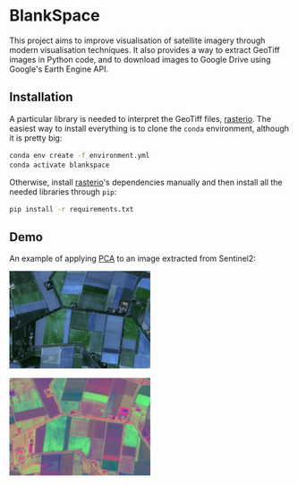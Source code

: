 # BlankSpace

This project aims to improve visualisation of satellite imagery through modern visualisation techniques. It also provides a way to extract GeoTiff images in Python code, and to download images to Google Drive using Google's Earth Engine API.

## Installation

A particular library is needed to interpret the GeoTiff files, [rasterio](https://rasterio.readthedocs.io/en/latest/). The easiest way to install everything is to clone the `conda` environment, although it is pretty big:

```bash
conda env create -f environment.yml
conda activate blankspace
```

Otherwise, install [rasterio](https://rasterio.readthedocs.io/en/latest/)'s dependencies manually and then install all the needed libraries through `pip`:

```bash
pip install -r requirements.txt
```

## Demo

An example of applying [PCA](https://en.wikipedia.org/wiki/Principal_component_analysis) to an image extracted from Sentinel2:

![Original image](https://raw.githubusercontent.com/tommasobonomo/blankspace/master/out/original/20180807-kortgene.png)

![PCA of many bands](https://raw.githubusercontent.com/tommasobonomo/blankspace/master/out/pca/20180807-kortgene.png)
